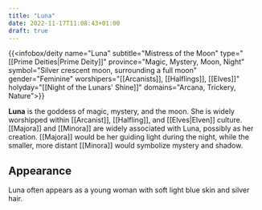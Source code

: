 ```yaml
---
title: "Luna"
date: 2022-11-17T11:08:43+01:00
draft: true
---
```


{{<infobox/deity name="Luna"
subtitle="Mistress of the Moon"
type="[[Prime Deities|Prime Deity]]"
province="Magic, Mystery, Moon, Night"
symbol="Silver crescent moon, surrounding a full moon"
gender="Feminine"
worshipers="[[Arcanists]], [[Halflings]], [[Elves]]"
holyday="[[Night of the Lunars' Shine]]"
domains="Arcana, Trickery, Nature">}}

**Luna** is the goddess of magic, mystery, and the moon. She is widely worshipped within [[Arcanist]], [[Halfling]], and [[Elves|Elven]] culture. [[Majora]] and [[Minora]] are widely associated with Luna, possibly as her creation. [[Majora]] would be her guiding light during the night, while the smaller, more distant [[Minora]] would symbolize mystery and shadow.

## Appearance

Luna often appears as a young woman with soft light blue skin and silver hair.
